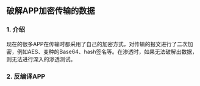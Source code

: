 
## 破解APP加密传输的数据

### 1. 介绍

现在的很多APP在传输时都采用了自己的加密方式，对传输的报文进行了二次加密，例如AES、变种的Base64、hash签名等。在渗透时，如果无法破解出数据，则无法进行深入的渗透测试。  

### 2. 反编译APP

